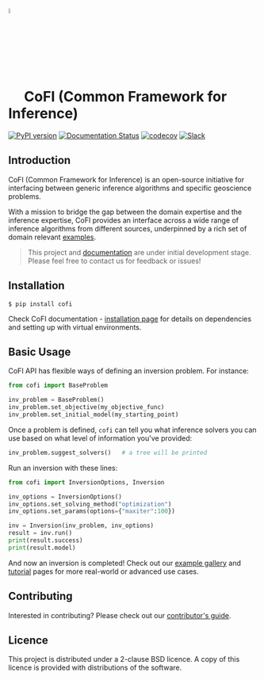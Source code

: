 

# <img src="https://raw.githubusercontent.com/inlab-geo/cofi/main/docs/_static/latte_art_cropped.png" width="5%" style="vertical-align:bottom"/> CoFI (Common Framework for Inference)


[![PyPI version](https://img.shields.io/pypi/v/cofi?logo=pypi&style=flat-square&color=bde0fe)](https://pypi.org/project/cofi/)
[![Documentation Status](https://img.shields.io/readthedocs/cofi?logo=readthedocs&style=flat-square&color=faedcd)](https://cofi.readthedocs.io/en/latest/?badge=latest)
[![codecov](https://img.shields.io/codecov/c/github/inlab-geo/cofi?logo=pytest&style=flat-square&token=T8R9VKM4D7&color=f7d6e0)](https://codecov.io/gh/inlab-geo/cofi)
[![Slack](https://img.shields.io/badge/Slack-inlab-4A154B?logo=slack&style=flat-square&color=cdb4db)](https://join.slack.com/t/inlab-community/shared_invite/zt-1ejny069z-v5ZyvP2tDjBR42OAu~TkHg)
<!-- [![Wheels](https://img.shields.io/pypi/wheel/cofi)](https://pypi.org/project/cofi/) -->


## Introduction

CoFI (Common Framework for Inference) is an open-source initiative for interfacing between generic inference algorithms and specific geoscience problems.

With a mission to bridge the gap between the domain expertise and the inference expertise, CoFI provides an interface across a wide range of inference algorithms from different sources, underpinned by a rich set of domain relevant [examples](https://github.com/inlab-geo/cofi-examples).

> This project and [documentation](https://cofi.readthedocs.io/en/latest/) are under initial development stage. Please feel free to contact us for feedback or issues!


## Installation

```console
$ pip install cofi
```

Check CoFI documentation - 
[installation page](https://cofi.readthedocs.io/en/latest/installation.html) 
for details on dependencies and setting up with virtual environments.

## Basic Usage

CoFI API has flexible ways of defining an inversion problem. For instance:

```python
from cofi import BaseProblem

inv_problem = BaseProblem()
inv_problem.set_objective(my_objective_func)
inv_problem.set_initial_model(my_starting_point)
```

Once a problem is defined, `cofi` can tell you what inference solvers you can use based on what level of
information you've provided:

```python
inv_problem.suggest_solvers()   # a tree will be printed
```

Run an inversion with these lines:

```python
from cofi import InversionOptions, Inversion

inv_options = InversionOptions()
inv_options.set_solving_method("optimization")
inv_options.set_params(options={"maxiter":100})

inv = Inversion(inv_problem, inv_options)
result = inv.run()
print(result.success)
print(result.model)
```

And now an inversion is completed! Check out our [example gallery](https://cofi.readthedocs.io/en/latest/cofi-examples/tools/sphinx_gallery/generated/index.html)
and [tutorial](https://cofi.readthedocs.io/en/latest/tutorial.html) pages for more 
real-world or advanced use cases.

## Contributing

Interested in contributing? Please check out our [contributor's guide](https://cofi.readthedocs.io/en/latest/contribute.html).


## Licence

This project is distributed under a 2-clause BSD licence. A copy of this licence is 
provided with distributions of the software.
